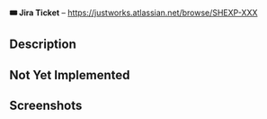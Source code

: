 **🎟 Jira Ticket** – https://justworks.atlassian.net/browse/SHEXP-XXX

## Description

## Not Yet Implemented

## Screenshots

<!-- Add screenshots if applicable. -->
